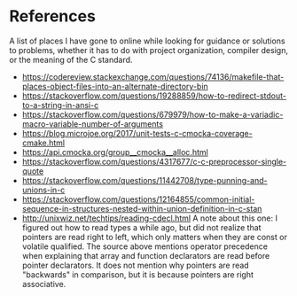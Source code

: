 # References
A list of places I have gone to online while looking for guidance or solutions
to problems, whether it has to do with project organization, compiler design,
or the meaning of the C standard.

- https://codereview.stackexchange.com/questions/74136/makefile-that-places-object-files-into-an-alternate-directory-bin
- https://stackoverflow.com/questions/19288859/how-to-redirect-stdout-to-a-string-in-ansi-c
- https://stackoverflow.com/questions/679979/how-to-make-a-variadic-macro-variable-number-of-arguments
- https://blog.microjoe.org/2017/unit-tests-c-cmocka-coverage-cmake.html
- https://api.cmocka.org/group__cmocka__alloc.html
- https://stackoverflow.com/questions/4317677/c-c-preprocessor-single-quote
- https://stackoverflow.com/questions/11442708/type-punning-and-unions-in-c
- https://stackoverflow.com/questions/12164855/common-initial-sequence-in-structures-nested-within-union-definition-in-c-stan
- http://unixwiz.net/techtips/reading-cdecl.html
  A note about this one: I figured out how to read types a while ago, but did
  not realize that pointers are read right to left, which only matters when they
  are const or volatile qualified. The source above mentions operator precedence
  when explaining that array and function declarators are read before pointer
  declarators. It does not mention why pointers are read "backwards" in
  comparison, but it is because pointers are right associative.
